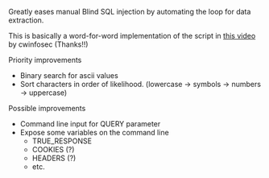 Greatly eases manual Blind SQL injection by automating the loop for data extraction.

This is basically a word-for-word implementation of the script in [this video](https://www.youtube.com/watch?v=d3fUh0QeoZI) by cwinfosec (Thanks!!)

Priority improvements
* Binary search for ascii values
* Sort characters in order of likelihood. (lowercase -> symbols -> numbers -> uppercase)

Possible improvements
* Command line input for QUERY parameter
* Expose some variables on the command line
    - TRUE_RESPONSE
    - COOKIES (?)
    - HEADERS (?)
    - etc.
